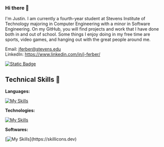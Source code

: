 
### Hi there 👋

I'm Justin. I am currently a fourth-year student at Stevens Institute of Technology majoring in Computer Engineering with a minor in Software Engineering. On my GitHub, you will find projects and work that I have done both in and out of school. Some things I enjoy doing in my free time are sports, video games, and hanging out with the great people around me.

Email: <jferber@stevens.edu>  
LinkedIn: <https://www.linkedin.com/in/j-ferber/>

[![Static Badge](https://img.shields.io/badge/Portfolio-blue?style=for-the-badge&link=https%3A%2F%2Fjferber.netlify.app%2F)](https://jferber.netlify.app/)

## Technical Skills 💼
**Languages:**

[![My Skills](https://skillicons.dev/icons?i=js,ts,html,css,cpp,python)](https://skillicons.dev)

**Technologies:**

[![My Skills](https://skillicons.dev/icons?i=react,express,nodejs,tailwind,mongodb,postgres,nextjs)](https://skillicons.dev)

**Softwares:**

[![My Skills](https://skillicons.dev/icons?i=git,vscode,)](https://skillicons.dev)
